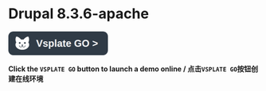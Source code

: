 # Drupal 8.3.6-apache

<a href="https://www.vsplate.com/?docker-compose=https://github.com/vsplate/dcenvs/drupal/8.3.6-apache"><img alt="VSPLATE GO" src="https://raw.githubusercontent.com/vsplate/images/master/vsgo_btn.png" width="200px"></a>

**Click the `VSPLATE GO` button to launch a demo online / 点击`VSPLATE GO`按钮创建在线环境**